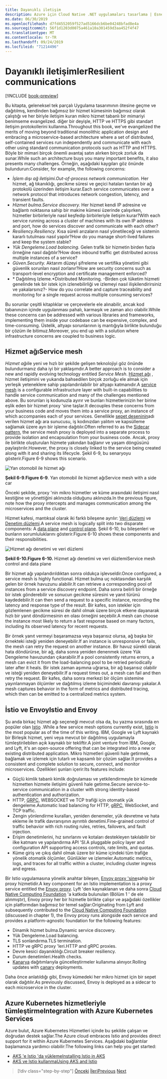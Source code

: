 ```yaml
---
title: Dayanıklı iletişim
description: Azure için Cloud Native .NET uygulamaları tasarlama | Esnek Iletişim
ms.date: 06/30/2019
ms.openlocfilehash: d7fd4552059f527ad5166dcb6be04248bfad8e4a
ms.sourcegitcommit: 56f1d1203d0075a461a10a301459d3aa452f4f47
ms.translationtype: MT
ms.contentlocale: tr-TR
ms.lasthandoff: 09/24/2019
ms.locfileid: "71214496"
---
```

# <a name="resilient-communications"></a><span data-ttu-id="78fa8-103">Dayanıklı iletişimler</span><span class="sxs-lookup"><span data-stu-id="78fa8-103">Resilient communications</span></span>

[!INCLUDE [book-preview](../../../includes/book-preview.md)]

<span data-ttu-id="78fa8-104">Bu kitapta, geleneksel tek parçalı Uygulama tasarımının ötesine geçme ve dağıtılmış, kendinden bağımsız bir hizmet kümesinin bağımsız olarak çalıştığı ve her biriyle iletişim kuran mikro hizmet tabanlı bir mimariyi benimseme evangelized. diğer bir deyişle, HTTP ve HTTPS gibi standart iletişim protokollerini kullanma.</span><span class="sxs-lookup"><span data-stu-id="78fa8-104">Throughout this book, we've evangelized the merits of moving beyond traditional monolithic application design and embracing a microservice-based architecture where a set of distributed, self-contained services run independently and communicate with each other using standard communication protocols such as HTTP and HTTPS.</span></span> <span data-ttu-id="78fa8-105">Böyle bir mimari birçok önemli avantaj satın alırken birçok zorluk da sunar.</span><span class="sxs-lookup"><span data-stu-id="78fa8-105">While such an architecture buys you many important benefits, it also presents many challenges.</span></span> <span data-ttu-id="78fa8-106">Örneğin, aşağıdaki kaygıları göz önünde bulundurun:</span><span class="sxs-lookup"><span data-stu-id="78fa8-106">Consider, for example, the following concerns:</span></span>

- <span data-ttu-id="78fa8-107">*İşlem dışı ağ iletişimi.*</span><span class="sxs-lookup"><span data-stu-id="78fa8-107">*Out-of-process network communication.*</span></span> <span data-ttu-id="78fa8-108">Her hizmet, ağ tıkanıklığı, gecikme süresi ve geçici hataları tanıtan bir ağ protokolü üzerinden iletişim kurar.</span><span class="sxs-lookup"><span data-stu-id="78fa8-108">Each service communicates over a network protocol that introduces network congestion, latency, and transient faults.</span></span>
- <span data-ttu-id="78fa8-109">*Hizmet bulma.*</span><span class="sxs-lookup"><span data-stu-id="78fa8-109">*Service discovery.*</span></span> <span data-ttu-id="78fa8-110">Her hizmet kendi IP adresine ve bağlantı noktasına sahip bir makine kümesi üzerinde çalışırken, hizmetler birbirleriyle nasıl keşfedip birbirleriyle iletişim kurar?</span><span class="sxs-lookup"><span data-stu-id="78fa8-110">With each service running across a cluster of machines with its own IP address and port, how do services discover and communicate with each other?</span></span>
- <span data-ttu-id="78fa8-111">*Resiliency.*</span><span class="sxs-lookup"><span data-stu-id="78fa8-111">*Resiliency.*</span></span> <span data-ttu-id="78fa8-112">Kısa süreli arızaların nasıl yönetileceği ve sistemin kararlı tutulması nasıl yapılır?</span><span class="sxs-lookup"><span data-stu-id="78fa8-112">How do you manage short-lived failures and keep the system stable?</span></span>
- <span data-ttu-id="78fa8-113">*Yük Dengeleme.*</span><span class="sxs-lookup"><span data-stu-id="78fa8-113">*Load balancing.*</span></span> <span data-ttu-id="78fa8-114">Gelen trafik bir hizmetin birden fazla örneğine nasıl dağıtılır?</span><span class="sxs-lookup"><span data-stu-id="78fa8-114">How does inbound traffic get distributed across multiple instances of a service?</span></span>
- <span data-ttu-id="78fa8-115">*Güven.*</span><span class="sxs-lookup"><span data-stu-id="78fa8-115">*Security.*</span></span> <span data-ttu-id="78fa8-116">Aktarım düzeyi şifreleme ve sertifika yönetimi gibi güvenlik sorunları nasıl zorlanır?</span><span class="sxs-lookup"><span data-stu-id="78fa8-116">How are security concerns such as transport-level encryption and certificate management enforced?</span></span>
- <span data-ttu-id="78fa8-117">\* Dağıtılmış Izleme.</span><span class="sxs-lookup"><span data-stu-id="78fa8-117">\*Distributed Monitoring.</span></span> <span data-ttu-id="78fa8-118">-Birden çok tüketim hizmeti genelinde tek bir istek için izlenebilirliği ve izlemeyi nasıl ilişkilendirirsiniz ve yakalarsınız?</span><span class="sxs-lookup"><span data-stu-id="78fa8-118">- How do you correlate and capture traceability and monitoring for a single request across multiple consuming services?</span></span>

<span data-ttu-id="78fa8-119">Bu sorunlar çeşitli kitaplıklar ve çerçevelerle ele alınabilir, ancak kod tabanınızın içinde uygulanması pahalı, karmaşık ve zaman alıcı olabilir.</span><span class="sxs-lookup"><span data-stu-id="78fa8-119">While these concerns can be addressed with various libraries and frameworks, implementing them inside your codebase can be expensive, complex, and time-consuming.</span></span> <span data-ttu-id="78fa8-120">Üstelik, altyapı sorunlarının iş mantığıyla birlikte bulunduğu bir çözüm ile bitimuz.</span><span class="sxs-lookup"><span data-stu-id="78fa8-120">Moreover, you end up with a solution where infrastructure concerns are coupled to business logic.</span></span>

## <a name="service-mesh"></a><span data-ttu-id="78fa8-121">Hizmet ağı</span><span class="sxs-lookup"><span data-stu-id="78fa8-121">Service mesh</span></span>

<span data-ttu-id="78fa8-122">*Hizmet ağı*ile yeni ve hızlı bir şekilde gelişen teknolojiyi göz önünde bulundurmanız daha iyi bir yaklaşımdır.</span><span class="sxs-lookup"><span data-stu-id="78fa8-122">A better approach is to consider a new and rapidly evolving technology entitled *Service Mesh*.</span></span> <span data-ttu-id="78fa8-123">[Hizmet ağı](https://www.nginx.com/blog/what-is-a-service-mesh/) , hizmet iletişimini ve yukarıda bahsedilen birçok zorluğu ele almak için yerleşik yeteneklere sahip yapılandırılabilir bir altyapı katmanıdır.</span><span class="sxs-lookup"><span data-stu-id="78fa8-123">A [service mesh](https://www.nginx.com/blog/what-is-a-service-mesh/) is a configurable infrastructure layer with built-in capabilities to handle service communication and many of the challenges mentioned above.</span></span> <span data-ttu-id="78fa8-124">Bu sorunları iş kodunuzla ayırır ve bunları hizmetlerinizin her birine eşlik eden bir hizmet proxy 'sine taşIar.</span><span class="sxs-lookup"><span data-stu-id="78fa8-124">It decouples these concerns from your business code and moves them into a service proxy, an instance of which accompanies each of your services.</span></span> <span data-ttu-id="78fa8-125">Genellikle [sepet deseninin](https://docs.microsoft.com/azure/architecture/patterns/sidecar)adı verilen hizmet ağı ara sunucusu, iş kodınızdan yalıtım ve kapsülleme sağlamak üzere ayrı bir işleme dağıtılır.</span><span class="sxs-lookup"><span data-stu-id="78fa8-125">Often referred to as the [Sidecar pattern](https://docs.microsoft.com/azure/architecture/patterns/sidecar), the service mesh proxy is deployed into a separate process to provide isolation and encapsulation from your business code.</span></span> <span data-ttu-id="78fa8-126">Ancak, proxy ile birlikte oluşturulan hizmete yakından bağlanır ve yaşam döngüsünü paylaştırılır.</span><span class="sxs-lookup"><span data-stu-id="78fa8-126">However, the proxy is closely linked to the service being created along with it and sharing its lifecycle.</span></span> <span data-ttu-id="78fa8-127">Şekil 6-9, bu senaryoyu gösterir.</span><span class="sxs-lookup"><span data-stu-id="78fa8-127">Figure 6-9 shows this scenario.</span></span>

![Yan otomobil ile hizmet ağı](./media/service-mesh-with-side-car.png)

<span data-ttu-id="78fa8-129">**Şekil 6-9**.</span><span class="sxs-lookup"><span data-stu-id="78fa8-129">**Figure 6-9**.</span></span> <span data-ttu-id="78fa8-130">Yan otomobil ile hizmet ağı</span><span class="sxs-lookup"><span data-stu-id="78fa8-130">Service mesh with a side car</span></span>

<span data-ttu-id="78fa8-131">Önceki şekilde, proxy 'nin mikro hizmetler ve küme arasındaki iletişimi nasıl kestiğine ve yönettiğini aklınızda olduğunu aklınızda.</span><span class="sxs-lookup"><span data-stu-id="78fa8-131">In the previous figure, note how the proxy intercepts and manages communication among the microservices and the cluster.</span></span>

<span data-ttu-id="78fa8-132">Hizmet kafesi, mantıksal olarak iki farklı bileşene ayrılır: [Veri düzlemi](https://blog.envoyproxy.io/service-mesh-data-plane-vs-control-plane-2774e720f7fc) ve [Denetim düzlemi](https://blog.envoyproxy.io/service-mesh-data-plane-vs-control-plane-2774e720f7fc).</span><span class="sxs-lookup"><span data-stu-id="78fa8-132">A service mesh is logically split into two disparate components: A [data plane](https://blog.envoyproxy.io/service-mesh-data-plane-vs-control-plane-2774e720f7fc) and [control plane](https://blog.envoyproxy.io/service-mesh-data-plane-vs-control-plane-2774e720f7fc).</span></span> <span data-ttu-id="78fa8-133">Şekil 6-10, bu bileşenleri ve bunların sorumluluklarını gösterir.</span><span class="sxs-lookup"><span data-stu-id="78fa8-133">Figure 6-10 shows these components and their responsibilities.</span></span>

![Hizmet ağı denetimi ve veri düzlemi](./media/istio-control-and-data-plane.png)

<span data-ttu-id="78fa8-135">**Şekil 6-10.**</span><span class="sxs-lookup"><span data-stu-id="78fa8-135">**Figure 6-10.**</span></span> <span data-ttu-id="78fa8-136">Hizmet ağı denetimi ve veri düzlemi</span><span class="sxs-lookup"><span data-stu-id="78fa8-136">Service mesh control and data plane</span></span>

<span data-ttu-id="78fa8-137">Bir hizmet ağı yapılandırıldıktan sonra oldukça işlevseldir.</span><span class="sxs-lookup"><span data-stu-id="78fa8-137">Once configured, a service mesh is highly functional.</span></span> <span data-ttu-id="78fa8-138">Hizmet bulma uç noktasından karşılık gelen bir örnek havuzunu alabilir.</span><span class="sxs-lookup"><span data-stu-id="78fa8-138">It can retrieve a corresponding pool of instances from a service discovery endpoint.</span></span> <span data-ttu-id="78fa8-139">Daha sonra belirli bir örneğe bir istek gönderebilir ve sonucun gecikme süresini ve yanıt türünü kaydedebilir.</span><span class="sxs-lookup"><span data-stu-id="78fa8-139">It can then send a request to a specific instance, recording the latency and response type of the result.</span></span> <span data-ttu-id="78fa8-140">Bir kafes, son istekler için gözlemlenen gecikme süresi de dahil olmak üzere birçok etkene dayanarak hızlı bir yanıt döndürmesinin en olası örneğini seçebilir.</span><span class="sxs-lookup"><span data-stu-id="78fa8-140">A mesh can choose the instance most likely to return a fast response based on many factors, including its observed latency for recent requests.</span></span>

<span data-ttu-id="78fa8-141">Bir örnek yanıt vermeyi başaramazsa veya başarısız olursa, ağ başka bir örnekteki isteği yeniden deneyebilir.</span><span class="sxs-lookup"><span data-stu-id="78fa8-141">If an instance is unresponsive or fails, the mesh can retry the request on another instance.</span></span> <span data-ttu-id="78fa8-142">Bir havuz sürekli olarak hata döndürürse, bir ağ, daha sonra yeniden denenmek üzere Yük Dengeleme havuzundan çıkarabilir.</span><span class="sxs-lookup"><span data-stu-id="78fa8-142">If a pool consistently returns errors, a mesh can evict it from the load-balancing pool to be retried periodically later after it heals.</span></span> <span data-ttu-id="78fa8-143">Bir istek zaman aşımına uğrarsa, bir ağ başarısız olabilir ve isteği yeniden deneyebilir.</span><span class="sxs-lookup"><span data-stu-id="78fa8-143">If a request times out, a mesh can fail and then retry the request.</span></span> <span data-ttu-id="78fa8-144">Bir kafes, daha sonra merkezi bir ölçüm sistemine yayınlanmayan ölçümler ve dağıtılmış izleme biçimindeki davranışı yakalar.</span><span class="sxs-lookup"><span data-stu-id="78fa8-144">A mesh captures behavior in the form of metrics and distributed tracing, which then can be emitted to a centralized metrics system.</span></span>

## <a name="istio-and-envoy"></a><span data-ttu-id="78fa8-145">İstio ve Envoy</span><span class="sxs-lookup"><span data-stu-id="78fa8-145">Istio and Envoy</span></span>

<span data-ttu-id="78fa8-146">Şu anda birkaç hizmet ağı seçeneği mevcut olsa da, bu yazma sırasında en popüler olan [Istio](https://istio.io/docs/concepts/what-is-istio/) .</span><span class="sxs-lookup"><span data-stu-id="78fa8-146">While a few service mesh options currently exist, [Istio](https://istio.io/docs/concepts/what-is-istio/) is the most popular as of the time of this writing.</span></span> <span data-ttu-id="78fa8-147">IBM, Google ve Lyft kaynaklı bir Birleşik hizmet, yeni veya mevcut bir dağıtılmış uygulamayla tümleştirilebilen açık kaynaklı bir tekliftir.</span><span class="sxs-lookup"><span data-stu-id="78fa8-147">A joint venture from IBM, Google, and Lyft, it's an open-source offering that can be integrated into a new or existing distributed application.</span></span> <span data-ttu-id="78fa8-148">Mikro hizmetleri güvenli hale getirmek, bağlamak ve izlemek için tutarlı ve kapsamlı bir çözüm sağlar.</span><span class="sxs-lookup"><span data-stu-id="78fa8-148">It provides a consistent and complete solution to secure, connect, and monitor microservices.</span></span> <span data-ttu-id="78fa8-149">Özellikleri şunları içerir:</span><span class="sxs-lookup"><span data-stu-id="78fa8-149">Its features include:</span></span>

- <span data-ttu-id="78fa8-150">Güçlü kimlik tabanlı kimlik doğrulaması ve yetkilendirmeyle bir kümede hizmetten hizmete iletişimi güvenli hale getirme.</span><span class="sxs-lookup"><span data-stu-id="78fa8-150">Secure service-to-service communication in a cluster with strong identity-based authentication and authorization.</span></span>
- <span data-ttu-id="78fa8-151">HTTP, [GRPC](https://grpc.io/), WEBSOCKET ve TCP trafiği için otomatik yük dengeleme.</span><span class="sxs-lookup"><span data-stu-id="78fa8-151">Automatic load balancing for HTTP, [gRPC](https://grpc.io/), WebSocket, and TCP traffic.</span></span>
- <span data-ttu-id="78fa8-152">Zengin yönlendirme kuralları, yeniden denemeler, yük devretme ve hata ekleme ile trafik davranışının ayrıntılı denetimi.</span><span class="sxs-lookup"><span data-stu-id="78fa8-152">Fine-grained control of traffic behavior with rich routing rules, retries, failovers, and fault injection.</span></span>
- <span data-ttu-id="78fa8-153">Erişim denetimlerini, hız sınırlarını ve kotaları destekleyen takılabilir bir ilke katmanı ve yapılandırma API 'SI.</span><span class="sxs-lookup"><span data-stu-id="78fa8-153">A pluggable policy layer and configuration API supporting access controls, rate limits, and quotas.</span></span>
- <span data-ttu-id="78fa8-154">Küme giriş ve çıkış dahil olmak üzere bir küme içindeki tüm trafiğe yönelik otomatik ölçümler, Günlükler ve izlemeler.</span><span class="sxs-lookup"><span data-stu-id="78fa8-154">Automatic metrics, logs, and traces for all traffic within a cluster, including cluster ingress and egress.</span></span>

<span data-ttu-id="78fa8-155">Bir Istio uygulamasına yönelik anahtar bileşen, [Envoy proxy 'sine](https://www.envoyproxy.io/docs/envoy/latest/intro/what_is_envoy)sahip bir proxy hizmetidir.</span><span class="sxs-lookup"><span data-stu-id="78fa8-155">A key component for an Istio implementation is a proxy service entitled the [Envoy proxy](https://www.envoyproxy.io/docs/envoy/latest/intro/what_is_envoy).</span></span> <span data-ttu-id="78fa8-156">Lyft 'den kaynaklanan ve daha sonra [Cloud Native Computing Foundation](https://www.cncf.io/) 'a katkıda bulunulan (Bölüm 1 ' de ele alınmıştır), Envoy proxy her bir hizmetle birlikte çalışır ve aşağıdaki özellikler için platformdan bağımsız bir temel sağlar:</span><span class="sxs-lookup"><span data-stu-id="78fa8-156">Originating from Lyft and subsequently contributed to the [Cloud Native Computing Foundation](https://www.cncf.io/) (discussed in chapter 1), the Envoy proxy runs alongside each service and provides a platform-agnostic foundation for the following features:</span></span>

- <span data-ttu-id="78fa8-157">Dinamik hizmet bulma.</span><span class="sxs-lookup"><span data-stu-id="78fa8-157">Dynamic service discovery.</span></span>
- <span data-ttu-id="78fa8-158">Yük Dengeleme.</span><span class="sxs-lookup"><span data-stu-id="78fa8-158">Load balancing.</span></span>
- <span data-ttu-id="78fa8-159">TLS sonlandırma.</span><span class="sxs-lookup"><span data-stu-id="78fa8-159">TLS termination.</span></span>
- <span data-ttu-id="78fa8-160">HTTP ve gRPC proxy 'leri.</span><span class="sxs-lookup"><span data-stu-id="78fa8-160">HTTP and gRPC proxies.</span></span>
- <span data-ttu-id="78fa8-161">Devre kesici dayanıklılığı.</span><span class="sxs-lookup"><span data-stu-id="78fa8-161">Circuit breaker resiliency.</span></span>
- <span data-ttu-id="78fa8-162">Durum denetimleri.</span><span class="sxs-lookup"><span data-stu-id="78fa8-162">Health checks.</span></span>
- <span data-ttu-id="78fa8-163">[Kanarya](https://martinfowler.com/bliki/CanaryRelease.html) dağıtımlarıyla güncelleştirmeler kullanıma alınıyor.</span><span class="sxs-lookup"><span data-stu-id="78fa8-163">Rolling updates with [canary](https://martinfowler.com/bliki/CanaryRelease.html) deployments.</span></span>

<span data-ttu-id="78fa8-164">Daha önce anlatıldığı gibi, Envoy kümedeki her mikro hizmet için bir sepet olarak dağıtılır.</span><span class="sxs-lookup"><span data-stu-id="78fa8-164">As previously discussed, Envoy is deployed as a sidecar to each microservice in the cluster.</span></span>

## <a name="integration-with-azure-kubernetes-services"></a><span data-ttu-id="78fa8-165">Azure Kubernetes hizmetleriyle tümleştirme</span><span class="sxs-lookup"><span data-stu-id="78fa8-165">Integration with Azure Kubernetes Services</span></span>

<span data-ttu-id="78fa8-166">Azure bulut, Azure Kubernetes Hizmetleri içinde bu şekilde çalışan ve doğrudan destek sağlar.</span><span class="sxs-lookup"><span data-stu-id="78fa8-166">The Azure cloud embraces Istio and provides direct support for it within Azure Kubernetes Services.</span></span> <span data-ttu-id="78fa8-167">Aşağıdaki bağlantılar başlamanıza yardımcı olabilir:</span><span class="sxs-lookup"><span data-stu-id="78fa8-167">The following links can help you get started:</span></span>

- [<span data-ttu-id="78fa8-168">AKS 'e Istio 'da yükleme</span><span class="sxs-lookup"><span data-stu-id="78fa8-168">Installing Istio in AKS</span></span>](https://docs.microsoft.com/azure/aks/istio-install)
- [<span data-ttu-id="78fa8-169">AKS ve Istio kullanma</span><span class="sxs-lookup"><span data-stu-id="78fa8-169">Using AKS and Istio</span></span>](https://docs.microsoft.com/azure/aks/istio-scenario-routing)

>[!div class="step-by-step"]
><span data-ttu-id="78fa8-170">[Önceki](infrastructure-resiliency-azure.md)
>[İleri](monitoring-health.md)</span><span class="sxs-lookup"><span data-stu-id="78fa8-170">[Previous](infrastructure-resiliency-azure.md)
[Next](monitoring-health.md)</span></span>
